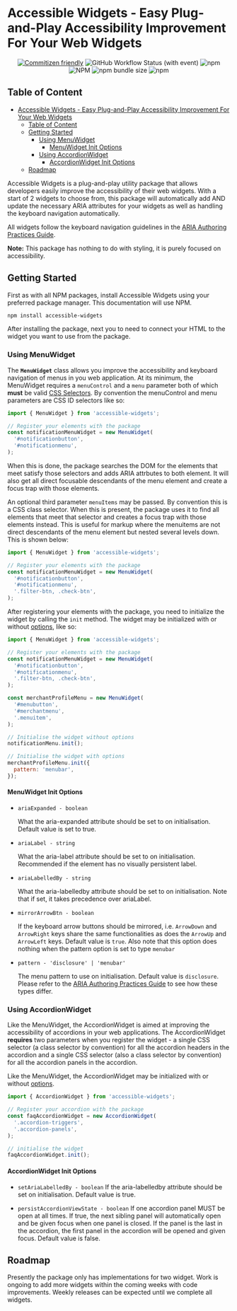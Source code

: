 # Accessible Widgets - Easy Plug-and-Play Accessibility Improvement For Your Web Widgets

<div align="center">

[![Commitizen friendly](https://img.shields.io/badge/commitizen-friendly-brightgreen.svg)](http://commitizen.github.io/cz-cli/) ![GitHub Workflow Status (with event)](https://img.shields.io/github/actions/workflow/status/menuable/accessible-widgets/release.yml) ![npm](https://img.shields.io/npm/dw/accessible-widgets) ![NPM](https://img.shields.io/npm/l/accessible-widgets) ![npm bundle size](https://img.shields.io/bundlephobia/min/accessible-widgets) ![npm](https://img.shields.io/npm/v/accessible-widgets)

</div>

## Table of Content

- [Accessible Widgets - Easy Plug-and-Play Accessibility Improvement For Your Web Widgets](#accessible-widgets---easy-plug-and-play-accessibility-improvement-for-your-web-widgets)
  - [Table of Content](#table-of-content)
  - [Getting Started ](#getting-started-)
    - [Using MenuWidget ](#using-menuwidget-)
      - [MenuWidget Init Options ](#menuwidget-init-options-)
    - [Using AccordionWidget](#using-accordionwidget)
      - [AccordionWidget Init Options ](#accordionwidget-init-options-)
  - [Roadmap ](#roadmap-)

Accessible Widgets is a plug-and-play utility package that allows developers easily improve the accessibility of their web widgets. With a start of 2 widgets to choose from, this package will automatically add AND update the necessary ARIA attributes for your widgets as well as handling the keyboard navigation automatically.

All widgets follow the keyboard navigation guidelines in the [ARIA Authoring Practices Guide](https://www.w3.org/WAI/ARIA/apg/patterns/).

**Note:** This package has nothing to do with styling, it is purely focused on accessibility.

## Getting Started <a name="introduction"></a>

First as with all NPM packages, install Accessible Widgets using your preferred package manager. This documentation will use NPM.

```bash
npm install accessible-widgets
```

After installing the package, next you to need to connect your HTML to the widget you want to use from the package.

### Using MenuWidget <a name="menuwidget"></a>

The **`MenuWidget`** class allows you improve the accessibility and keyboard navigation of menus in you web application. At its minimum, the MenuWidget requires a `menuControl` and a `menu` parameter both of which **must** be valid [CSS Selectors](https://developer.mozilla.org/en-US/docs/Web/CSS/CSS_selectors). By convention the menuControl and menu parameters are CSS ID selectors like so:

```javascript
import { MenuWidget } from 'accessible-widgets';

// Register your elements with the package
const notificationMenuWidget = new MenuWidget(
  '#notificationbutton',
  '#notificationmenu',
);
```

When this is done, the package searches the DOM for the elements that meet satisfy those selectors and adds ARIA attrbutes to both element. It will also get all direct focusable descendants of the menu element and create a focus trap with those elements.

An optional third parameter `menuItems` may be passed. By convention this is a CSS class selector. When this is present, the package uses it to find all elements that meet that selector and creates a focus trap with those elements instead. This is useful for markup where the menuitems are not direct descendants of the menu element but nested several levels down. This is shown below:

```javascript
import { MenuWidget } from 'accessible-widgets';

// Register your elements with the package
const notificationMenuWidget = new MenuWidget(
  '#notificationbutton',
  '#notificationmenu',
  '.filter-btn, .check-btn',
);
```

After registering your elements with the package, you need to initialize the widget by calling the `init` method. The widget may be initialized with or without [options](#menuwidgetoptions), like so:

```javascript
import { MenuWidget } from 'accessible-widgets';

// Register your elements with the package
const notificationMenuWidget = new MenuWidget(
  '#notificationbutton',
  '#notificationmenu',
  '.filter-btn, .check-btn',
);

const merchantProfileMenu = new MenuWidget(
  '#menubutton',
  '#merchantmenu',
  '.menuitem',
);

// Initialise the widget without options
notificationMenu.init();

// Initialise the widget with options
merchantProfileMenu.init({
  pattern: 'menubar',
});
```

#### MenuWidget Init Options <a name="menuwidgetoptions"></a>

- `ariaExpanded - boolean`

  What the aria-expanded attribute should be set to on initialisation. Default value is set to true.

- `ariaLabel - string`

  What the aria-label attribute should be set to on initialisation. Recommended if the element has no visually persistent label.

- `ariaLabelledBy - string`

  What the aria-labelledby attribute should be set to on initialisation. Note that if set, it takes precedence over ariaLabel.

- `mirrorArrowBtn - boolean`

  If the keyboard arrow buttons should be mirrored, i.e. `ArrowDown` and `ArrowRight` keys share the same functionalities as does the `ArrowUp` and `ArrowLeft` keys. Default value is `true`. Also note that this option does nothing when the pattern option is set to type `menubar`

- `pattern - 'disclosure' | 'menubar'`

  The menu pattern to use on initialisation. Default value is `disclosure`. Please refer to the [ARIA Authoring Practices Guide](https://www.w3.org/WAI/ARIA/apg/patterns/) to see how these types differ.

### Using AccordionWidget

Like the MenuWidget, the AccordionWidget is aimed at improving the accessibility of accordions in your web applications. The AccordionWidget **requires** two parameters when you register the widget - a single CSS selector (a class selector by convention) for all the accordion headers in the accordion and a single CSS selector (also a class selector by convention) for all the accordion panels in the accordion.

Like the MenuWidget, the AccordionWidget may be initialized with or without [options](#accordionwidgetoptions).

```javascript
import { AccordionWidget } from 'accessible-widgets';

// Register your accordion with the package
const faqAccordionWidget = new AccordionWidget(
  '.accordion-triggers',
  '.accordion-panels',
);

// initialise the widget
faqAccordionWidget.init();
```

#### AccordionWidget Init Options <a name="accordionwidgetoptions"></a>

- `setAriaLabelledBy - boolean`
  If the aria-labelledby attribute should be set on initialisation. Default value is true.

- `persistAccordionViewState - boolean`
  If one accordion panel MUST be open at all times. If true, the next sibling panel will automatically open and be given focus when one panel is closed. If the panel is the last in the accordion, the first panel in the accordion will be opened and given focus. Default value is false.

## Roadmap <a name="roadmap"></a>

Presently the package only has implementations for two widget. Work is ongoing to add more widgets within the coming weeks with code improvements. Weekly releases can be expected until we complete all widgets.
